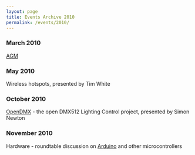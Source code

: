 ```yaml
---
layout: page
title: Events Archive 2010
permalink: /events/2010/
---
```


### **March 2010**
[AGM](https://www.plug.org.au/events/AGM/2010)

### **May 2010**
Wireless hotspots, presented by Tim White

### **October 2010**
[OpenDMX](http://www.opendmx.net/index.php/OpenDMX.net) - the open DMX512 Lighting Control project, presented by Simon Newton

### **November 2010**
Hardware - roundtable discussion on [Arduino](http://www.arduino.cc/) and other microcontrollers
